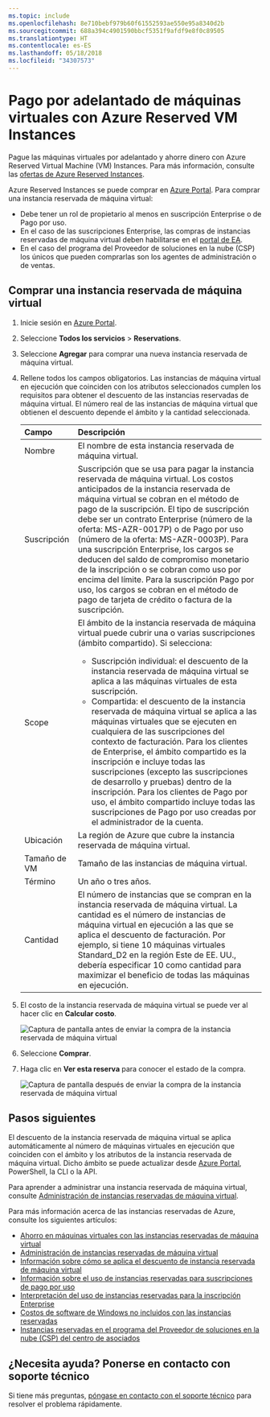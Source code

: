 ```yaml
---
ms.topic: include
ms.openlocfilehash: 8e710bebf979b60f61552593ae550e95a8340d2b
ms.sourcegitcommit: 688a394c4901590bbcf5351f9afdf9e8f0c89505
ms.translationtype: HT
ms.contentlocale: es-ES
ms.lasthandoff: 05/18/2018
ms.locfileid: "34307573"
---
```

# <a name="prepay-for-virtual-machines-with-azure-reserved-vm-instances"></a>Pago por adelantado de máquinas virtuales con Azure Reserved VM Instances

Pague las máquinas virtuales por adelantado y ahorre dinero con Azure Reserved Virtual Machine (VM) Instances. Para más información, consulte las [ofertas de Azure Reserved Instances](https://azure.microsoft.com/pricing/reserved-vm-instances/).

Azure Reserved Instances se puede comprar en [Azure Portal](https://portal.azure.com). Para comprar una instancia reservada de máquina virtual:
-   Debe tener un rol de propietario al menos en suscripción Enterprise o de Pago por uso.
-   En el caso de las suscripciones Enterprise, las compras de instancias reservadas de máquina virtual deben habilitarse en el [portal de EA](https://ea.azure.com).
-   En el caso del programa del Proveedor de soluciones en la nube (CSP) los únicos que pueden comprarlas son los agentes de administración o de ventas.

## <a name="buy-a-reserved-instance"></a>Comprar una instancia reservada de máquina virtual
1. Inicie sesión en [Azure Portal](https://portal.azure.com).
2. Seleccione **Todos los servicios** > **Reservations**.
3. Seleccione **Agregar** para comprar una nueva instancia reservada de máquina virtual.
4. Rellene todos los campos obligatorios. Las instancias de máquina virtual en ejecución que coinciden con los atributos seleccionados cumplen los requisitos para obtener el descuento de las instancias reservadas de máquina virtual. El número real de las instancias de máquina virtual que obtienen el descuento depende el ámbito y la cantidad seleccionada.

    | Campo      | Descripción|
    |:------------|:--------------|
    |Nombre        |El nombre de esta instancia reservada de máquina virtual.| 
    |Suscripción|Suscripción que se usa para pagar la instancia reservada de máquina virtual. Los costos anticipados de la instancia reservada de máquina virtual se cobran en el método de pago de la suscripción. El tipo de suscripción debe ser un contrato Enterprise (número de la oferta: MS-AZR-0017P) o de Pago por uso (número de la oferta: MS-AZR-0003P). Para una suscripción Enterprise, los cargos se deducen del saldo de compromiso monetario de la inscripción o se cobran como uso por encima del límite. Para la suscripción Pago por uso, los cargos se cobran en el método de pago de tarjeta de crédito o factura de la suscripción.|    
    |Scope       |El ámbito de la instancia reservada de máquina virtual puede cubrir una o varias suscripciones (ámbito compartido). Si selecciona: <ul><li>Suscripción individual: el descuento de la instancia reservada de máquina virtual se aplica a las máquinas virtuales de esta suscripción. </li><li>Compartida: el descuento de la instancia reservada de máquina virtual se aplica a las máquinas virtuales que se ejecuten en cualquiera de las suscripciones del contexto de facturación. Para los clientes de Enterprise, el ámbito compartido es la inscripción e incluye todas las suscripciones (excepto las suscripciones de desarrollo y pruebas) dentro de la inscripción. Para los clientes de Pago por uso, el ámbito compartido incluye todas las suscripciones de Pago por uso creadas por el administrador de la cuenta.</li></ul>|
    |Ubicación    |La región de Azure que cubre la instancia reservada de máquina virtual.|    
    |Tamaño de VM     |Tamaño de las instancias de máquina virtual.|
    |Término        |Un año o tres años.|
    |Cantidad    |El número de instancias que se compran en la instancia reservada de máquina virtual. La cantidad es el número de instancias de máquina virtual en ejecución a las que se aplica el descuento de facturación. Por ejemplo, si tiene 10 máquinas virtuales Standard_D2 en la región Este de EE. UU., debería especificar 10 como cantidad para maximizar el beneficio de todas las máquinas en ejecución. |
5. El costo de la instancia reservada de máquina virtual se puede ver al hacer clic en **Calcular costo**.

    ![Captura de pantalla antes de enviar la compra de la instancia reservada de máquina virtual](./media/virtual-machines-buy-compute-reservations/virtualmachines-reservedvminstance-purchase.png)

6. Seleccione **Comprar**.
7. Haga clic en **Ver esta reserva** para conocer el estado de la compra.

    ![Captura de pantalla después de enviar la compra de la instancia reservada de máquina virtual](./media/virtual-machines-buy-compute-reservations/virtualmachines-reservedvmInstance-submit.png)

## <a name="next-steps"></a>Pasos siguientes 
El descuento de la instancia reservada de máquina virtual se aplica automáticamente al número de máquinas virtuales en ejecución que coinciden con el ámbito y los atributos de la instancia reservada de máquina virtual. Dicho ámbito se puede actualizar desde [Azure Portal](https://portal.azure.com), PowerShell, la CLI o la API. 

Para aprender a administrar una instancia reservada de máquina virtual, consulte [Administración de instancias reservadas de máquina virtual](../articles/billing/billing-manage-reserved-vm-instance.md).

Para más información acerca de las instancias reservadas de Azure, consulte los siguientes artículos:

- [Ahorro en máquinas virtuales con las instancias reservadas de máquina virtual](../articles/billing/billing-save-compute-costs-reservations.md)
- [Administración de instancias reservadas de máquina virtual](../articles/billing/billing-manage-reserved-vm-instance.md)
- [Información sobre cómo se aplica el descuento de instancia reservada de máquina virtual](../articles/billing/billing-understand-vm-reservation-charges.md)
- [Información sobre el uso de instancias reservadas para suscripciones de pago por uso](../articles/billing/billing-understand-reserved-instance-usage.md)
- [Interpretación del uso de instancias reservadas para la inscripción Enterprise](../articles/billing/billing-understand-reserved-instance-usage-ea.md)
- [Costos de software de Windows no incluidos con las instancias reservadas](../articles/billing/billing-reserved-instance-windows-software-costs.md)
- [Instancias reservadas en el programa del Proveedor de soluciones en la nube (CSP) del centro de asociados](https://docs.microsoft.com/partner-center/azure-reservations)

## <a name="need-help-contact-support"></a>¿Necesita ayuda? Ponerse en contacto con soporte técnico

Si tiene más preguntas, [póngase en contacto con el soporte técnico](https://portal.azure.com/?#blade/Microsoft_Azure_Support/HelpAndSupportBlade) para resolver el problema rápidamente.